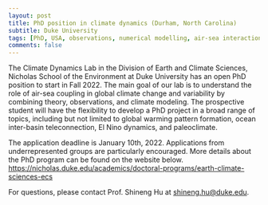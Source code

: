 ```yaml
---
layout: post
title: PhD position in climate dynamics (Durham, North Carolina)
subtitle: Duke University
tags: [PhD, USA, observations, numerical modelling, air-sea interactions, climate change]
comments: false
---
```

The Climate Dynamics Lab in the Division of Earth and Climate Sciences,
Nicholas School of the Environment at Duke University has an open PhD
position to start in Fall 2022. The main goal of our lab is to understand
the role of air-sea coupling in global climate change and variability by
combining theory, observations, and climate modeling. The prospective
student will have the flexibility to develop a PhD project in a broad range
of topics, including but not limited to global warming pattern formation,
ocean inter-basin teleconnection, El Nino dynamics, and paleoclimate.

The application deadline is January 10th, 2022. Applications from
underrepresented groups are particularly encouraged. More details about the
PhD program can be found on the website below.
https://nicholas.duke.edu/academics/doctoral-programs/earth-climate-sciences-ecs

For questions, please contact Prof. Shineng Hu at shineng.hu@duke.edu.
